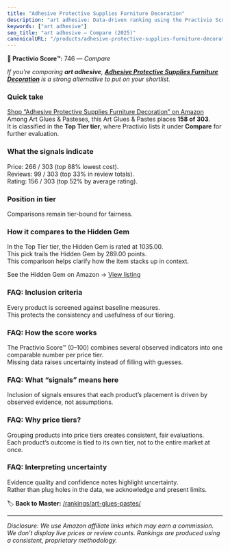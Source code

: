 ```yaml
---
title: "Adhesive Protective Supplies Furniture Decoration"
description: "art adhesive: Data-driven ranking using the Practivio Score™. Positioned by quality, value, demand, findability, momentum."
keywords: ["art adhesive"]
seo_title: "art adhesive — Compare (2025)"
canonicalURL: "/products/adhesive-protective-supplies-furniture-decoration-B09WRH8T41/"
---
```


**🛒 Practivio Score™:** 746 — _Compare_


*If you're comparing **art adhesive**, **[Adhesive Protective Supplies Furniture Decoration](https://www.amazon.com/dp/B09WRH8T41?tag=practivio-20)** is a strong alternative to put on your shortlist.*
### Quick take
[Shop “Adhesive Protective Supplies Furniture Decoration” on Amazon](https://www.amazon.com/dp/B09WRH8T41?tag=practivio-20)
Among Art Glues & Pasteses, this Art Glues & Pastes places **158 of 303**.  
It is classified in the **Top Tier tier**, where Practivio lists it under **Compare** for further evaluation.

### What the signals indicate
Price: 266 / 303 (top 88% lowest cost).  
Reviews: 99 / 303 (top 33% in review totals).  
Rating: 156 / 303 (top 52% by average rating).  

### Position in tier
Comparisons remain tier-bound for fairness.

### How it compares to the Hidden Gem
In the Top Tier tier, the Hidden Gem is rated at 1035.00.  
This pick trails the Hidden Gem by 289.00 points.  
This comparison helps clarify how the item stacks up in context.  

See the Hidden Gem on Amazon → [View listing](https://www.amazon.com/dp/B071JPD9M3?tag=practivio-20)

### FAQ: Inclusion criteria
Every product is screened against baseline measures.  
This protects the consistency and usefulness of our tiering.

### FAQ: How the score works
The Practivio Score™ (0–100) combines several observed indicators into one comparable number per price tier.  
Missing data raises uncertainty instead of filling with guesses.

### FAQ: What “signals” means here
Inclusion of signals ensures that each product’s placement is driven by observed evidence, not assumptions.

### FAQ: Why price tiers?
Grouping products into price tiers creates consistent, fair evaluations.  
Each product’s outcome is tied to its own tier, not to the entire market at once.

### FAQ: Interpreting uncertainty
Evidence quality and confidence notes highlight uncertainty.  
Rather than plug holes in the data, we acknowledge and present limits.

<!-- Missing template for Compare/CompareWithinPriceClass -->


🏷️ **Back to Master:** [/rankings/art-glues-pastes/](/rankings/art-glues-pastes/)

---
_Disclosure: We use Amazon affiliate links which may earn a commission. We don’t display live prices or review counts. Rankings are produced using a consistent, proprietary methodology._
